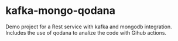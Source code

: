 # kafka-mongo-qodana
 Demo project for a Rest service with kafka and mongodb integration. Includes the use of qodana to analize the code with Gihub actions.
